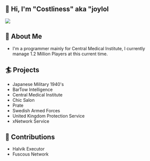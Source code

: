 ## 👋 Hi, I'm "Costliness" aka "joylol
![](https://komarev.com/ghpvc/?username=costliness&color=FF0000)

## 🎩 About Me
* I'm a programmer mainly for Central Medical Institute, I currently manage 1.2 Million Players at this current time. 

## 🏄‍ Projects
*  Japanese Military 1940's
*  BarTow Intelligence
*  Central Medical Institute
*  Chic Salon
*  Prate
*  Swedish Armed Forces
*  United Kingdom Protection Service
*  xNetwork Service

## 🎉 Contributions
*  Halvik Executor
*  Fuscous Network
